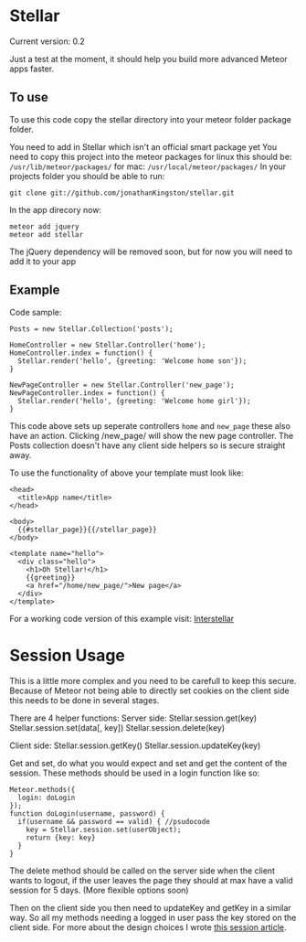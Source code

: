 Stellar
=======

Current version: 0.2

Just a test at the moment, it should help you build more advanced Meteor apps faster.

To use
------

To use this code copy the stellar directory into your meteor folder package folder.
  
You need to add in Stellar which isn't an official smart package yet
You need to copy this project into the meteor packages for linux this should be: `/usr/lib/meteor/packages/` for mac: `/usr/local/meteor/packages/`
In your projects folder you should be able to run:

    git clone git://github.com/jonathanKingston/stellar.git

In the app direcory now:

    meteor add jquery
    meteor add stellar

The jQuery dependency will be removed soon, but for now you will need to add it to your app

Example
-------

Code sample:

    Posts = new Stellar.Collection('posts');

    HomeController = new Stellar.Controller('home');
    HomeController.index = function() {
      Stellar.render('hello', {greeting: 'Welcome home son'});
    }

    NewPageController = new Stellar.Controller('new_page');
    NewPageController.index = function() {
      Stellar.render('hello', {greeting: 'Welcome home girl'});
    }


This code above sets up seperate controllers `home` and `new_page` these also have an action.
Clicking /new_page/ will show the new page controller.
The Posts collection doesn't have any client side helpers so is secure straight away.


To use the functionality of above your template must look like:

    <head>
      <title>App name</title>
    </head>

    <body>
      {{#stellar_page}}{{/stellar_page}}
    </body>

    <template name="hello">
      <div class="hello">
        <h1>Oh Stellar!</h1>
        {{greeting}}
        <a href="/home/new_page/">New page</a>
      </div>
    </template>


For a working code version of this example visit: [Interstellar](https://github.com/jonathanKingston/interstellar)


Session Usage
=============
This is a little more complex and you need to be carefull to keep this secure. Because of Meteor not being able to directly set cookies on the client side this needs to be done in several stages.


There are 4 helper functions:
Server side:
Stellar.session.get(key)
Stellar.session.set(data[, key])
Stellar.session.delete(key)

Client side:
Stellar.session.getKey()
Stellar.session.updateKey(key)


Get and set, do what you would expect and set and get the content of the session.
These methods should be used in a login function like so:

    Meteor.methods({
      login: doLogin
    });
    function doLogin(username, password) {
      if(username && password == valid) { //psudocode
        key = Stellar.session.set(userObject);
        return {key: key}
      }
    }

The delete method should be called on the server side when the client wants to logout, if the user leaves the page they should at max have a valid session for 5 days. (More flexible options soon)

Then on the client side you then need to updateKey and getKey in a similar way. So all my methods needing a logged in user pass the key stored on the client side.
For more about the design choices I wrote [this session article](http://britto.co/blog/server_side_sessions).
